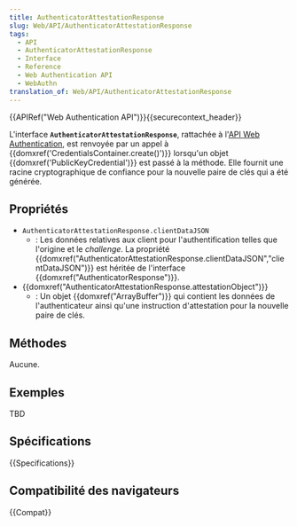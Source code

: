 ```yaml
---
title: AuthenticatorAttestationResponse
slug: Web/API/AuthenticatorAttestationResponse
tags:
  - API
  - AuthenticatorAttestationResponse
  - Interface
  - Reference
  - Web Authentication API
  - WebAuthn
translation_of: Web/API/AuthenticatorAttestationResponse
---
```


{{APIRef("Web Authentication API")}}{{securecontext_header}}

L'interface **`AuthenticatorAttestationResponse`**, rattachée à l'[API Web Authentication](/fr/docs/Web/API/Web_Authentication_API), est renvoyée par un appel à {{domxref('CredentialsContainer.create()')}} lorsqu'un objet {{domxref('PublicKeyCredential')}} est passé à la méthode. Elle fournit une racine cryptographique de confiance pour la nouvelle paire de clés qui a été générée.

## Propriétés

- `AuthenticatorAttestationResponse.clientDataJSON`
  - : Les données relatives aux client pour l'authentification telles que l'origine et le _challenge_. La propriété {{domxref("AuthenticatorAttestationResponse.clientDataJSON","clientDataJSON")}} est héritée de l'interface {{domxref("AuthenticatorResponse")}}.
- {{domxref("AuthenticatorAttestationResponse.attestationObject")}}
  - : Un objet {{domxref("ArrayBuffer")}} qui contient les données de l'authenticateur ainsi qu'une instruction d'attestation pour la nouvelle paire de clés.

## Méthodes

Aucune.

## Exemples

TBD

## Spécifications

{{Specifications}}

## Compatibilité des navigateurs

{{Compat}}
